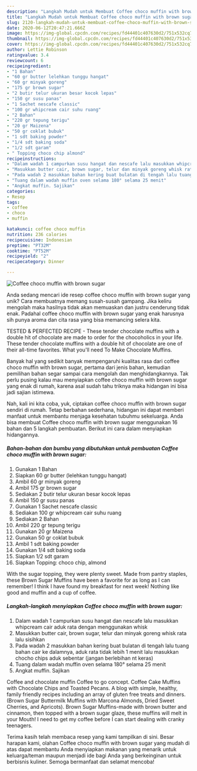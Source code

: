 ```yaml
---
description: "Langkah Mudah untuk Membuat Coffee choco muffin with brown sugar yang Menggugah Selera"
title: "Langkah Mudah untuk Membuat Coffee choco muffin with brown sugar yang Menggugah Selera"
slug: 2120-langkah-mudah-untuk-membuat-coffee-choco-muffin-with-brown-sugar-yang-menggugah-selera
date: 2020-06-12T20:47:21.666Z
image: https://img-global.cpcdn.com/recipes/fd44401c407630d2/751x532cq70/coffee-choco-muffin-with-brown-sugar-foto-resep-utama.jpg
thumbnail: https://img-global.cpcdn.com/recipes/fd44401c407630d2/751x532cq70/coffee-choco-muffin-with-brown-sugar-foto-resep-utama.jpg
cover: https://img-global.cpcdn.com/recipes/fd44401c407630d2/751x532cq70/coffee-choco-muffin-with-brown-sugar-foto-resep-utama.jpg
author: Lettie Robinson
ratingvalue: 3.4
reviewcount: 6
recipeingredient:
- "1 Bahan"
- "60 gr butter lelehkan tunggu hangat"
- "60 gr minyak goreng"
- "175 gr brown sugar"
- "2 butir telur ukuran besar kocok lepas"
- "150 gr susu panas"
- "1 Sachet nescafe classic"
- "100 gr whipcream cair suhu ruang"
- "2 Bahan"
- "220 gr tepung terigu"
- "20 gr Maizena"
- "50 gr coklat bubuk"
- "1 sdt baking powder"
- "1/4 sdt baking soda"
- "1/2 sdt garam"
- " Topping choco chip almond"
recipeinstructions:
- "Dalam wadah 1 campurkan susu hangat dan nescafe lalu masukkan whipcream cair aduk rata dengan menggunakan whisk"
- "Masukkan butter cair, brown sugar, telur dan minyak goreng whisk rata lalu sisihkan"
- "Pada wadah 2 masukkan bahan kering buat bulatan di tengah lalu tuang bahan cair ke dalamnya, aduk rata tidak lebih 1 menit lalu masukkan chocho chips aduk sebentar (jangan berlebihan nt keras)"
- "Tuang dalam wadah muffin oven selama 180° selama 25 menit"
- "Angkat muffin. Sajikan"
categories:
- Resep
tags:
- coffee
- choco
- muffin

katakunci: coffee choco muffin 
nutrition: 236 calories
recipecuisine: Indonesian
preptime: "PT32M"
cooktime: "PT52M"
recipeyield: "2"
recipecategory: Dinner

---
```



![Coffee choco muffin with brown sugar](https://img-global.cpcdn.com/recipes/fd44401c407630d2/751x532cq70/coffee-choco-muffin-with-brown-sugar-foto-resep-utama.jpg)

Anda sedang mencari ide resep coffee choco muffin with brown sugar yang unik? Cara membuatnya memang susah-susah gampang. Jika keliru mengolah maka hasilnya tidak akan memuaskan dan justru cenderung tidak enak. Padahal coffee choco muffin with brown sugar yang enak harusnya sih punya aroma dan cita rasa yang bisa memancing selera kita.

TESTED &amp; PERFECTED RECIPE - These tender chocolate muffins with a double hit of chocolate are made to order for the chocoholics in your life. These tender chocolate muffins with a double hit of chocolate are one of their all-time favorites. What you&#39;ll need To Make Chocolate Muffins.

Banyak hal yang sedikit banyak mempengaruhi kualitas rasa dari coffee choco muffin with brown sugar, pertama dari jenis bahan, kemudian pemilihan bahan segar sampai cara mengolah dan menghidangkannya. Tak perlu pusing kalau mau menyiapkan coffee choco muffin with brown sugar yang enak di rumah, karena asal sudah tahu triknya maka hidangan ini bisa jadi sajian istimewa.


Nah, kali ini kita coba, yuk, ciptakan coffee choco muffin with brown sugar sendiri di rumah. Tetap berbahan sederhana, hidangan ini dapat memberi manfaat untuk membantu menjaga kesehatan tubuhmu sekeluarga. Anda bisa membuat Coffee choco muffin with brown sugar menggunakan 16 bahan dan 5 langkah pembuatan. Berikut ini cara dalam menyiapkan hidangannya.

<!--inarticleads1-->

##### Bahan-bahan dan bumbu yang dibutuhkan untuk pembuatan Coffee choco muffin with brown sugar:

1. Gunakan 1 Bahan
1. Siapkan 60 gr butter (lelehkan tunggu hangat)
1. Ambil 60 gr minyak goreng
1. Ambil 175 gr brown sugar
1. Sediakan 2 butir telur ukuran besar kocok lepas
1. Ambil 150 gr susu panas
1. Gunakan 1 Sachet nescafe classic
1. Sediakan 100 gr whipcream cair suhu ruang
1. Sediakan 2 Bahan
1. Ambil 220 gr tepung terigu
1. Gunakan 20 gr Maizena
1. Gunakan 50 gr coklat bubuk
1. Ambil 1 sdt baking powder
1. Gunakan 1/4 sdt baking soda
1. Siapkan 1/2 sdt garam
1. Siapkan  Topping: choco chip, almond


With the sugar topping, they were plenty sweet. Made from pantry staples, these Brown Sugar Muffins have been a favorite for as long as I can remember! I think I have found my breakfast for next week! Nothing like good and muffin and a cup of coffee. 

<!--inarticleads2-->

##### Langkah-langkah menyiapkan Coffee choco muffin with brown sugar:

1. Dalam wadah 1 campurkan susu hangat dan nescafe lalu masukkan whipcream cair aduk rata dengan menggunakan whisk
1. Masukkan butter cair, brown sugar, telur dan minyak goreng whisk rata lalu sisihkan
1. Pada wadah 2 masukkan bahan kering buat bulatan di tengah lalu tuang bahan cair ke dalamnya, aduk rata tidak lebih 1 menit lalu masukkan chocho chips aduk sebentar (jangan berlebihan nt keras)
1. Tuang dalam wadah muffin oven selama 180° selama 25 menit
1. Angkat muffin. Sajikan


Coffee and chocolate muffin Coffee to go concept. Coffee Cake Muffins with Chocolate Chips and Toasted Pecans. A blog with simple, healthy, family friendly recipes including an array of gluten free treats and dinners. (Brown Sugar Buttermilk Muffins with Marcona Almonds, Dried Sweet Cherries, and Apricots). Brown Sugar Muffins-made with brown butter and cinnamon, then topped with a brown sugar glaze, these muffins will melt in your Mouth! I need to get my coffee before I can start dealing with cranky teenagers. 

Terima kasih telah membaca resep yang kami tampilkan di sini. Besar harapan kami, olahan Coffee choco muffin with brown sugar yang mudah di atas dapat membantu Anda menyiapkan makanan yang menarik untuk keluarga/teman maupun menjadi ide bagi Anda yang berkeinginan untuk berbisnis kuliner. Semoga bermanfaat dan selamat mencoba!
